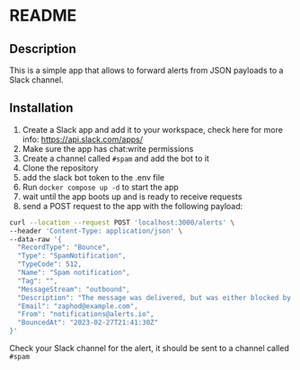 # README

## Description
This is a simple app that allows to forward alerts from JSON payloads to a Slack channel.

## Installation
1. Create a Slack app and add it to your workspace, check here for more info: https://api.slack.com/apps/
2. Make sure the app has chat:write permissions
3. Create a channel called `#spam` and add the bot to it
4. Clone the repository
5. add the slack bot token to the .env file
6. Run `docker compose up -d` to start the app
7. wait until the app boots up and is ready to receive requests
8. send a POST request to the app with the following payload:
```bash
curl --location --request POST 'localhost:3000/alerts' \
--header 'Content-Type: application/json' \
--data-raw '{
  "RecordType": "Bounce",
  "Type": "SpamNotification",
  "TypeCode": 512,
  "Name": "Spam notification",
  "Tag": "",
  "MessageStream": "outbound",
  "Description": "The message was delivered, but was either blocked by the user, or classified as spam, bulk mail, or had rejected content.",
  "Email": "zaphod@example.com",
  "From": "notifications@alerts.io",
  "BouncedAt": "2023-02-27T21:41:30Z"
}'
```
Check your Slack channel for the alert, it should be sent to a channel called `#spam`